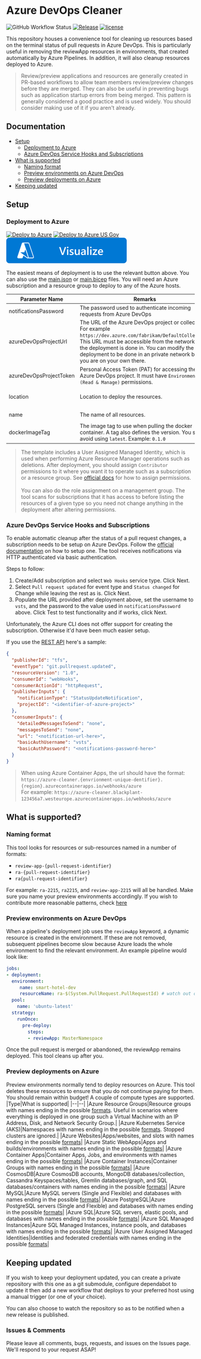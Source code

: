 # Azure DevOps Cleaner

![GitHub Workflow Status](https://img.shields.io/github/actions/workflow/status/tinglesoftware/azure-resources-cleaner/build.yml?branch=main&style=flat-square)
[![Release](https://img.shields.io/github/release/tinglesoftware/azure-resources-cleaner.svg?style=flat-square)](https://github.com/tinglesoftware/azure-resources-cleaner/releases/latest)
[![license](https://img.shields.io/github/license/tinglesoftware/azure-resources-cleaner.svg?style=flat-square)](LICENSE)

This repository houses a convenience tool for cleaning up resources based on the terminal status of pull requests in Azure DevOps. This is particularly useful in removing the reviewApp resources in environments, that created automatically by Azure Pipelines. In addition, it will also cleanup resources deployed to Azure.

> Review/preview applications and resources are generally created in PR-based workflows to allow team members review/preview changes before they are merged. They can also be useful in preventing bugs such as application startup errors from being merged. This pattern is generally considered a good practice and is used widely. You should consider making use of it if you aren't already.

## Documentation

- [Setup](#setup)
  - [Deployment to Azure](#deployment-to-azure)
  - [Azure DevOps Service Hooks and Subscriptions](#azure-devops-service-hooks-and-subscriptions)
- [What is supported](#what-is-supported)
  - [Naming format](#naming-format)
  - [Preview environments on Azure DevOps](#preview-environments-on-azure-devops)
  - [Preview deployments on Azure](#preview-deployments-on-azure)
- [Keeping updated](#keeping-updated)

## Setup

### Deployment to Azure

[![Deploy to Azure](https://aka.ms/deploytoazurebutton)](https://portal.azure.com/#create/Microsoft.Template/uri/https%3A%2F%2Fraw.githubusercontent.com%2Ftinglesoftware%2Fazure-resources-cleaner%2Fmain%2Fmain.json)
[![Deploy to Azure US Gov](https://aka.ms/deploytoazuregovbutton)](https://portal.azure.us/#create/Microsoft.Template/uri/https%3A%2F%2Fraw.githubusercontent.com%2Ftinglesoftware%2Fazure-resources-cleaner%2Fmain%2Fmain.json)
[![Visualize](https://raw.githubusercontent.com/Azure/azure-quickstart-templates/master/1-CONTRIBUTION-GUIDE/images/visualizebutton.svg?sanitize=true)](http://armviz.io/#/?load=https%3A%2F%2Fraw.githubusercontent.com%2Ftinglesoftware%2Fazure-resources-cleaner%2Fmain%2Fmain.json)

The easiest means of deployment is to use the relevant button above. You can also use the [main.json](/main.json) or [main.bicep](/main.bicep) files. You will need an Azure subscription and a resource group to deploy to any of the Azure hosts.

|Parameter Name|Remarks|Required|Default|
|--|--|--|--|
|notificationsPassword|The password used to authenticate incoming requests from Azure DevOps|Yes|**none**|
|azureDevOpsProjectUrl|The URL of the Azure DevOps project or collection. For example `https://dev.azure.com/fabrikam/DefaultCollection`. This URL must be accessible from the network that the deployment is done in. You can modify the deployment to be done in an private network but you are on your own there.|Yes|**none**|
|azureDevOpsProjectToken|Personal Access Token (PAT) for accessing the Azure DevOps project. It must have `Environment (Read & Manage)` permissions.|Yes|**none**|
|location|Location to deploy the resources.|No|&lt;resource-group-location&gt;|
|name|The name of all resources.|No|`azure-cleaner`|
|dockerImageTag|The image tag to use when pulling the docker container. A tag also defines the version. You should avoid using `latest`. Example: `0.1.0`|No|&lt;version-downloaded&gt;|

> The template includes a User Assigned Managed Identity, which is used when performing Azure Resource Manager operations such as deletions. After deployment, you should assign `Contributor` permissions to it where you want it to operate such as a subscription or a resource group. See [official docs](https://learn.microsoft.com/en-us/azure/role-based-access-control/role-assignments-portal-managed-identity#user-assigned-managed-identity) for how to assign permissions.<br/><br/> You can also do the role assignment on a management group. The tool scans for subscriptions that it has access to before listing the resources of a given type so you need not change anything in the deployment after altering permissions.

### Azure DevOps Service Hooks and Subscriptions

To enable automatic cleanup after the status of a pull request changes, a subscription needs to be setup on Azure DevOps. Follow the [official documentation](https://learn.microsoft.com/en-us/azure/devops/service-hooks/services/webhooks?view=azure-devops) on how to setup one. The tool receives notifications via HTTP authenticated via basic authentication.

Steps to follow:

1. Create/Add subscription and select `Web Hooks` service type. Click Next.
2. Select `Pull request updated` for event type and `Status changed` for Change while leaving the rest as is. Click Next.
3. Populate the URL provided after deployment above, set the username to `vsts`, and the password to the value used in `notificationsPassword` above. Click Test to test functionality and if works, click Next.

Unfortunately, the Azure CLI does not offer support for creating the subscription. Otherwise it'd have been much easier setup.

If you use the [REST API](https://learn.microsoft.com/en-us/rest/api/azure/devops/hooks/subscriptions/create?view=azure-devops-rest-7.0) here's a sample:

```json
{
  "publisherId": "tfs",
  "eventType": "git.pullrequest.updated",
  "resourceVersion": "1.0",
  "consumerId": "webHooks",
  "consumerActionId": "httpRequest",
  "publisherInputs": {
    "notificationType": "StatusUpdateNotification",
    "projectId": "<identifier-of-azure-project>"
  },
  "consumerInputs": {
    "detailedMessagesToSend": "none",
    "messagesToSend": "none",
    "url": "<notification-url-here>",
    "basicAuthUsername": "vsts",
    "basicAuthPassword": "<notifications-password-here>"
  }
}
```

> When using Azure Container Apps, the url should have the format:<br/>`https://azure-cleaner.{envrionment-unique-dentifier}.{region}.azurecontainerapps.io/webhooks/azure`<br/>For example: `https://azure-cleaner.blackplant-123456a7.westeurope.azurecontainerapps.io/webhooks/azure`

## What is supported?

### Naming format

This tool looks for resources or sub-resources named in a number of formats:

- `review-app-{pull-request-identifier}`
- `ra-{pull-request-identifier}`
- `ra{pull-request-identifier}`

For example: `ra-2215`, `ra2215`, and `review-app-2215` will all be handled. Make sure you name your preview environments accordingly. If you wish to contribute more reasonable patterns, check [here](https://github.com/tinglesoftware/azure-resources-cleaner/blob/7e21f338f78f6af634d8aa35d39542455c55415b/Tingle.AzureCleaner/AzureCleaner.cs#L100)

### Preview environments on Azure DevOps

When a pipeline's deployment job uses the `reviewApp` keyword, a dynamic resource is created in the environment. If these are not removed, subsequent pipelines become slow because Azure loads the whole environment to find the relevant environment. An example pipeline would look like:

```yml
jobs:
- deployment:
  environment:
     name: smart-hotel-dev
     resourceName: ra-$(System.PullRequest.PullRequestId) # watch out on the naming format here
  pool:
    name: 'ubuntu-latest'
  strategy:
    runOnce:
      pre-deploy:
        steps:
        - reviewApp: MasterNamespace
```

Once the pull request is merged or abandoned, the reviewApp remains deployed. This tool cleans up after you.

### Preview deployments on Azure

Preview environments normally tend to deploy resources on Azure. This tool deletes these resources to ensure that you do not continue paying for them. You should remain within budget!
A couple of compute types are supported.
|Type|What is supported|
|--|--|
|Azure Resource Groups|Resource groups with names ending in the possible [formats](#naming-format). Useful in scenarios where everything is deployed in one group such a Virtual Machine with an IP Address, Disk, and Network Security Group.|
|Azure Kubernetes Service (AKS)|Namespaces with names ending in the possible [formats](#naming-format). Stopped clusters are ignored.|
|Azure Websites|Apps/websites, and slots with names ending in the possible [formats](#naming-format)|
|Azure Static WebApps|Apps and builds/environments with names ending in the possible [formats](#naming-format)|
|Azure Container Apps|Container Apps, Jobs, and environments with names ending in the possible [formats](#naming-format)|
|Azure Container Instances|Container Groups with names ending in the possible [formats](#naming-format)|
|Azure CosmosDB|Azure CosmosDB accounts, MongoDB databases/collection, Cassandra Keyspaces/tables, Gremlin databases/graph, and SQL databases/containers with names ending in the possible [formats](#naming-format)|
|Azure MySQL|Azure MySQL servers (Single and Flexible) and databases with names ending in the possible [formats](#naming-format)|
|Azure PostgreSQL|Azure PostgreSQL servers (Single and Flexible) and databases with names ending in the possible [formats](#naming-format)|
|Azure SQL|Azure SQL servers, elastic pools, and databases with names ending in the possible [formats](#naming-format)|
|Azure SQL Managed Instances|Azure SQL Managed Instances, instance pools, and databases with names ending in the possible [formats](#naming-format)|
|Azure User Assigned Managed Identities|Identities and federated credentials with names ending in the possible [formats](#naming-format)|

## Keeping updated

If you wish to keep your deployment updated, you can create a private repository with this one as a git submodule, configure dependabot to update it then add a new workflow that deploys to your preferred host using a manual trigger (or one of your choice).

You can also choose to watch the repository so as to be notified when a new release is published.

### Issues &amp; Comments

Please leave all comments, bugs, requests, and issues on the Issues page. We'll respond to your request ASAP!
